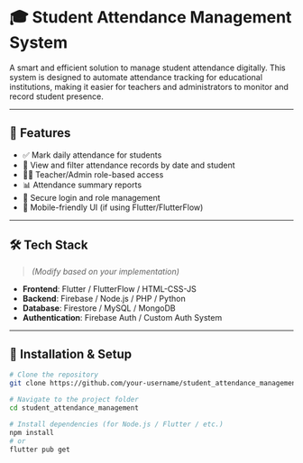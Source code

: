 # 🎓 Student Attendance Management System

A smart and efficient solution to manage student attendance digitally. This system is designed to automate attendance tracking for educational institutions, making it easier for teachers and administrators to monitor and record student presence.

---

## 📌 Features

- ✅ Mark daily attendance for students
- 📅 View and filter attendance records by date and student
- 👨‍🏫 Teacher/Admin role-based access
- 📊 Attendance summary reports
- 🔐 Secure login and role management
- 📱 Mobile-friendly UI (if using Flutter/FlutterFlow)

---

## 🛠️ Tech Stack

> *(Modify based on your implementation)*

- **Frontend**: Flutter / FlutterFlow / HTML-CSS-JS
- **Backend**: Firebase / Node.js / PHP / Python
- **Database**: Firestore / MySQL / MongoDB
- **Authentication**: Firebase Auth / Custom Auth System

---

## 🚀 Installation & Setup

```bash
# Clone the repository
git clone https://github.com/your-username/student_attendance_management.git

# Navigate to the project folder
cd student_attendance_management

# Install dependencies (for Node.js / Flutter / etc.)
npm install
# or
flutter pub get
